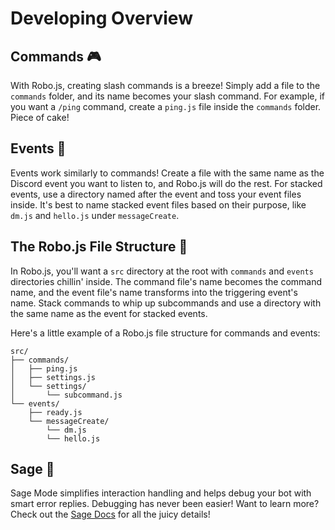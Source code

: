 # Developing Overview

## Commands 🎮

With Robo.js, creating slash commands is a breeze! Simply add a file to the `commands` folder, and its name becomes your slash command. For example, if you want a `/ping` command, create a `ping.js` file inside the `commands` folder. Piece of cake!

## Events 🎉

Events work similarly to commands! Create a file with the same name as the Discord event you want to listen to, and Robo.js will do the rest. For stacked events, use a directory named after the event and toss your event files inside. It's best to name stacked event files based on their purpose, like `dm.js` and `hello.js` under `messageCreate`.

## The Robo.js File Structure 📂

In Robo.js, you'll want a `src` directory at the root with `commands` and `events` directories chillin' inside. The command file's name becomes the command name, and the event file's name transforms into the triggering event's name. Stack commands to whip up subcommands and use a directory with the same name as the event for stacked events.

Here's a little example of a Robo.js file structure for commands and events:

```
src/
├── commands/
│   ├── ping.js
│   ├── settings.js
│   └── settings/
│       └── subcommand.js
└── events/
    ├── ready.js
    └── messageCreate/
        └── dm.js
        └── hello.js
```

## Sage 🧙

Sage Mode simplifies interaction handling and helps debug your bot with smart error replies. Debugging has never been easier! Want to learn more? Check out the [Sage Docs](./sage) for all the juicy details!
